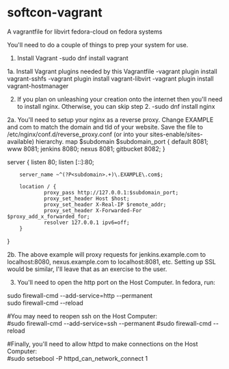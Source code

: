 # softcon-vagrant
A vagrantfile for libvirt fedora-cloud on fedora systems


You'll need to do a couple of things to prep your system for use.

1. Install Vagrant
-sudo dnf install vagrant

1a. Install Vagrant plugins needed by this Vagrantfile
-vagrant plugin install vagrant-sshfs
-vagrant plugin install vagrant-libvirt
-vagrant plugin install vagrant-hostmanager

2. If you plan on unleashing your creation onto the internet then you'll need to install nginx. Otherwise, you can skip step 2.
-sudo dnf install nginx

2a. You'll need to setup your nginx as a reverse proxy. Change EXAMPLE and com to match the domain and tld of your website. Save the file to /etc/nginx/conf.d/reverse_proxy.conf (or into your sites-enable/sites-available) hierarchy.
map $subdomain $subdomain_port {
               default   8081;
               www       8081;
               jenkins   8080;
               nexus     8081;
               gitbucket 8082;
}

server {
        listen 80;
        listen [::]:80;

        server_name ~^(?P<subdomain>.+)\.EXAMPLE\.com$;

        location / {
                proxy_pass http://127.0.0.1:$subdomain_port;
                proxy_set_header Host $host;
                proxy_set_header X-Real-IP $remote_addr;
                proxy_set_header X-Forwarded-For $proxy_add_x_forwarded_for;
                resolver 127.0.0.1 ipv6=off;
        }

}

2b. The above example will proxy requests for jenkins.example.com to localhost:8080, nexus.example.com to localhost:8081, etc. Setting up SSL would be similar, I'll leave that as an exercise to the user.



3. You'll need to open the http port on the Host Computer. In fedora, run:  

sudo firewall-cmd --add-service=http --permanent  
sudo firewall-cmd --reload  

#You may need to reopen ssh on the Host Computer:  
#sudo firewall-cmd --add-service=ssh --permanent 
#sudo firewall-cmd --reload  

#Finally, you'll need to allow httpd to make connections on the Host Computer:  
#sudo setsebool -P httpd_can_network_connect 1  


